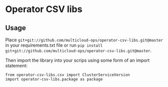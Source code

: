 # Operator CSV libs

## Usage

Place `git+git://github.com/multicloud-ops/operator-csv-libs.git@master` in your requirements.txt file or run `pip install git+git://github.com/multicloud-ops/operator-csv-libs.git@master`. 
  
Then import the library into your scrips using some form of an import statement:
```
from operator-csv-libs.csv import ClusterServiceVersion
import operator-csv-libs.package as package
```